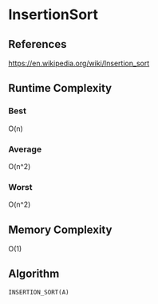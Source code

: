 # InsertionSort

## References
https://en.wikipedia.org/wiki/Insertion_sort

## Runtime Complexity
### Best
O(n)
### Average
O(n^2)
### Worst
O(n^2)

## Memory Complexity
O(1)

## Algorithm
```
INSERTION_SORT(A)

```
